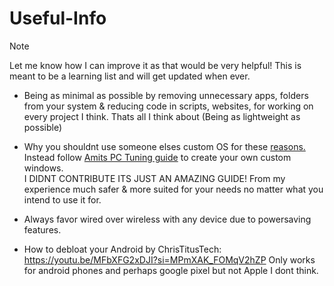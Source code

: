 # Useful-Info

> [!NOTE]
> Let me know how I can improve it as that would be very helpful! 
> This is meant to be a learning list and will get updated when ever.

- Being as minimal as possible by removing unnecessary apps, folders from your system & reducing code in scripts, websites, for working on every project I think. Thats all I think about (Being as lightweight as possible)

- Why you shouldnt use someone elses custom OS for these [reasons.](/Dont-use-customos.md)
    Instead follow [Amits PC Tuning guide](https://github.com/amitxv/PC-Tuning) to create your own custom windows.<br> 
    I DIDNT CONTRIBUTE ITS JUST AN AMAZING GUIDE! From my experience much safer & more suited for your needs no matter what you intend to use it for.

- Always favor wired over wireless with any device due to powersaving features.

- How to debloat your Android by ChrisTitusTech: https://youtu.be/MFbXFG2xDJI?si=MPmXAK_FOMqV2hZP Only works for android phones and perhaps google pixel but not Apple I dont think.
```
